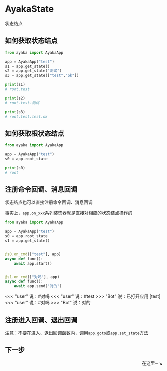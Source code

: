 # AyakaState

状态结点

## 如何获取状态结点

```py
from ayaka import AyakaApp

app = AyakaApp("test")
s1 = app.get_state()
s2 = app.get_state("测试")
s3 = app.get_state(["test","ok"])

print(s1)
# root.test

print(s2)
# root.test.测试

print(s3)
# root.test.test.ok
```

## 如何获取根状态结点

```py
from ayaka import AyakaApp

app = AyakaApp("test")
s0 = app.root_state

print(s0)
# root
```

## 注册命令回调、消息回调

状态结点也可以直接注册命令回调、消息回调

事实上，`app.on_xxx`系列装饰器就是直接对相应的状态结点操作的

```py
from ayaka import AyakaApp

app = AyakaApp("test")
s0 = app.root_state
s1 = app.get_state()


@s0.on_cmd(["test"], app)
async def func():
    await app.start()


@s1.on_cmd(["对吗"], app)
async def func():
    await app.send("对的")
```

<div class="demo">
<<< "user" 说：#对吗
<<< "user" 说：#test
>>>  "Bot" 说：已打开应用 [test]
<<< "user" 说：#对吗
>>>  "Bot" 说：对的
</div>

## 注册进入回调、退出回调

注意：不要在进入、退出回调函数内，调用`app.goto`或`app.set_state`方法

## 下一步

<div align="right">
    在这里~ ↘
</div>
